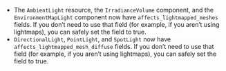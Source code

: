 - The `AmbientLight` resource, the `IrradianceVolume` component, and the `EnvironmentMapLight` component now have `affects_lightmapped_meshes` fields. If you don’t need to use that field (for example, if you aren’t using lightmaps), you can safely set the field to true.
- `DirectionalLight`, `PointLight`, and `SpotLight` now have `affects_lightmapped_mesh_diffuse` fields. If you don’t need to use that field (for example, if you aren’t using lightmaps), you can safely set the field to true.
